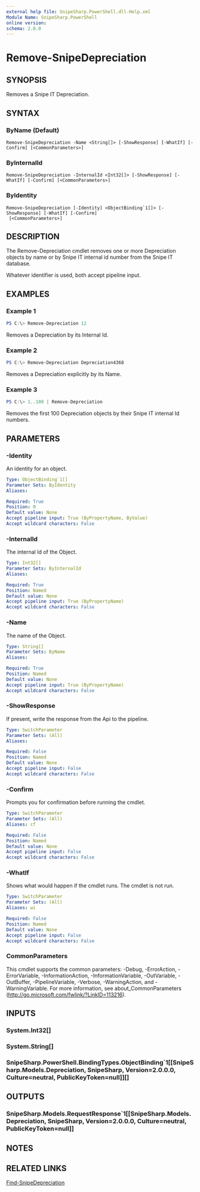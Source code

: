 ```yaml
---
external help file: SnipeSharp.PowerShell.dll-Help.xml
Module Name: SnipeSharp.PowerShell
online version:
schema: 2.0.0
---
```


# Remove-SnipeDepreciation

## SYNOPSIS
Removes a Snipe IT Depreciation.

## SYNTAX

### ByName (Default)
```
Remove-SnipeDepreciation -Name <String[]> [-ShowResponse] [-WhatIf] [-Confirm] [<CommonParameters>]
```

### ByInternalId
```
Remove-SnipeDepreciation -InternalId <Int32[]> [-ShowResponse] [-WhatIf] [-Confirm] [<CommonParameters>]
```

### ByIdentity
```
Remove-SnipeDepreciation [-Identity] <ObjectBinding`1[]> [-ShowResponse] [-WhatIf] [-Confirm]
 [<CommonParameters>]
```

## DESCRIPTION
The Remove-Depreciation cmdlet removes one or more Depreciation objects by name or by Snipe IT internal id number from the Snipe IT database.

Whatever identifier is used, both accept pipeline input.

## EXAMPLES

### Example 1
```powershell
PS C:\> Remove-Depreciation 12
```

Removes a Depreciation by its Internal Id.

### Example 2
```powershell
PS C:\> Remove-Depreciation Depreciation4368
```

Removes a Depreciation explicitly by its Name.

### Example 3
```powershell
PS C:\> 1..100 | Remove-Depreciation
```

Removes the first 100 Depreciation objects by their Snipe IT internal Id numbers.

## PARAMETERS

### -Identity
An identity for an object.

```yaml
Type: ObjectBinding`1[]
Parameter Sets: ByIdentity
Aliases:

Required: True
Position: 0
Default value: None
Accept pipeline input: True (ByPropertyName, ByValue)
Accept wildcard characters: False
```

### -InternalId
The internal Id of the Object.

```yaml
Type: Int32[]
Parameter Sets: ByInternalId
Aliases:

Required: True
Position: Named
Default value: None
Accept pipeline input: True (ByPropertyName)
Accept wildcard characters: False
```

### -Name
The name of the Object.

```yaml
Type: String[]
Parameter Sets: ByName
Aliases:

Required: True
Position: Named
Default value: None
Accept pipeline input: True (ByPropertyName)
Accept wildcard characters: False
```

### -ShowResponse
If present, write the response from the Api to the pipeline.

```yaml
Type: SwitchParameter
Parameter Sets: (All)
Aliases:

Required: False
Position: Named
Default value: None
Accept pipeline input: False
Accept wildcard characters: False
```

### -Confirm
Prompts you for confirmation before running the cmdlet.

```yaml
Type: SwitchParameter
Parameter Sets: (All)
Aliases: cf

Required: False
Position: Named
Default value: None
Accept pipeline input: False
Accept wildcard characters: False
```

### -WhatIf
Shows what would happen if the cmdlet runs.
The cmdlet is not run.

```yaml
Type: SwitchParameter
Parameter Sets: (All)
Aliases: wi

Required: False
Position: Named
Default value: None
Accept pipeline input: False
Accept wildcard characters: False
```

### CommonParameters
This cmdlet supports the common parameters: -Debug, -ErrorAction, -ErrorVariable, -InformationAction, -InformationVariable, -OutVariable, -OutBuffer, -PipelineVariable, -Verbose, -WarningAction, and -WarningVariable. For more information, see about_CommonParameters (http://go.microsoft.com/fwlink/?LinkID=113216).

## INPUTS

### System.Int32[]

### System.String[]

### SnipeSharp.PowerShell.BindingTypes.ObjectBinding`1[[SnipeSharp.Models.Depreciation, SnipeSharp, Version=2.0.0.0, Culture=neutral, PublicKeyToken=null]][]

## OUTPUTS

### SnipeSharp.Models.RequestResponse`1[[SnipeSharp.Models.Depreciation, SnipeSharp, Version=2.0.0.0, Culture=neutral, PublicKeyToken=null]]

## NOTES

## RELATED LINKS

[Find-SnipeDepreciation](Find-SnipeDepreciation.md)
